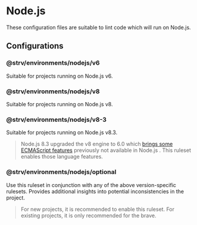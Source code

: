 # Node.js

These configuration files are suitable to lint code which will run on Node.js.

## Configurations

### @strv/environments/nodejs/v6

Suitable for projects running on Node.js v6.

### @strv/environments/nodejs/v8

Suitable for projects running on Node.js v8.

### @strv/environments/nodejs/v8-3

Suitable for projects running on Node.js v8.3.

> Node.js 8.3 upgraded the v8 engine to 6.0 which [brings some ECMAScript features](https://v8project.blogspot.cz/2017/06/v8-release-60.html) previously not available in Node.js . This ruleset enables those language features.

### @strv/environments/nodejs/optional

Use this ruleset in conjunction with any of the above version-specific rulesets. Provides additional insights into potential inconsistencies in the project.

> For new projects, it is recommended to enable this ruleset. For existing projects, it is only recommended for the brave.
